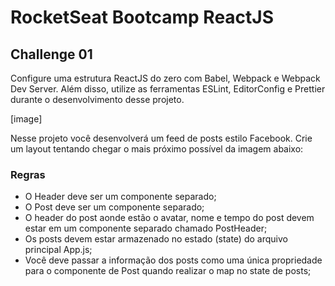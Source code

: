 # RocketSeat Bootcamp ReactJS 

## Challenge 01

Configure uma estrutura ReactJS do zero com Babel, Webpack e Webpack 
Dev Server. Além disso, utilize as ferramentas ESLint, EditorConfig e 
Prettier durante o desenvolvimento desse projeto.

[image]

Nesse projeto você desenvolverá um feed de posts estilo Facebook. Crie um 
layout tentando chegar o mais próximo possível da imagem abaixo:

### Regras

- O Header deve ser um componente separado;
- O Post deve ser um componente separado;
- O header do post aonde estão o avatar, nome e tempo do post devem estar 
  em um componente separado chamado PostHeader;
- Os posts devem estar armazenado no estado (state) do arquivo 
  principal App.js;
- Você deve passar a informação dos posts como uma única propriedade para o
  componente de Post quando realizar o map no state de posts;

